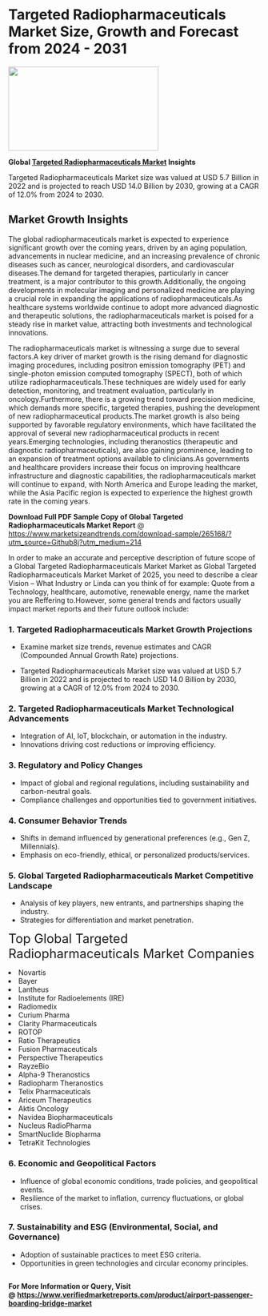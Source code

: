 <H1>Targeted Radiopharmaceuticals Market Size, Growth and Forecast from 2024 - 2031</H1><img class="aligncenter size-medium wp-image-584254" src="https://thirdeyenews.in/wp-content/uploads/2024/09/Global-Market-Research-300x168.jpeg" alt="" width="300" height="168" /><p><strong>Global&nbsp;<a href="https://www.marketsizeandtrends.com/download-sample/265168/?utm_source=Github8j?utm_medium=214">Targeted Radiopharmaceuticals Market</a> Insights</strong></p><p>Targeted Radiopharmaceuticals Market size was valued at USD 5.7 Billion in 2022 and is projected to reach USD 14.0 Billion by 2030, growing at a CAGR of 12.0% from 2024 to 2030.</p><p><h2>Market Growth Insights</h2> <p>The global radiopharmaceuticals market is expected to experience significant growth over the coming years, driven by an aging population, advancements in nuclear medicine, and an increasing prevalence of chronic diseases such as cancer, neurological disorders, and cardiovascular diseases.The demand for targeted therapies, particularly in cancer treatment, is a major contributor to this growth.Additionally, the ongoing developments in molecular imaging and personalized medicine are playing a crucial role in expanding the applications of radiopharmaceuticals.As healthcare systems worldwide continue to adopt more advanced diagnostic and therapeutic solutions, the radiopharmaceuticals market is poised for a steady rise in market value, attracting both investments and technological innovations.</p> <p>The radiopharmaceuticals market is witnessing a surge due to several factors.A key driver of market growth is the rising demand for diagnostic imaging procedures, including positron emission tomography (PET) and single-photon emission computed tomography (SPECT), both of which utilize radiopharmaceuticals.These techniques are widely used for early detection, monitoring, and treatment evaluation, particularly in oncology.Furthermore, there is a growing trend toward precision medicine, which demands more specific, targeted therapies, pushing the development of new radiopharmaceutical products.The market growth is also being supported by favorable regulatory environments, which have facilitated the approval of several new radiopharmaceutical products in recent years.Emerging technologies, including theranostics (therapeutic and diagnostic radiopharmaceuticals), are also gaining prominence, leading to an expansion of treatment options available to clinicians.As governments and healthcare providers increase their focus on improving healthcare infrastructure and diagnostic capabilities, the radiopharmaceuticals market will continue to expand, with North America and Europe leading the market, while the Asia Pacific region is expected to experience the highest growth rate in the coming years.</p> <p><span class=""><strong>Download Full PDF Sample Copy of Global Targeted Radiopharmaceuticals Market Report</strong> @ <a href="https://www.marketsizeandtrends.com/download-sample/265168/?utm_source=Github8j?utm_medium=214" target="_blank">https://www.marketsizeandtrends.com/download-sample/265168/?utm_source=Github8j?utm_medium=214</a></span></p><p>In order to make an accurate and perceptive description of future scope of a Global&nbsp;Targeted Radiopharmaceuticals Market Market as Global&nbsp;Targeted Radiopharmaceuticals Market Market of 2025, you need to describe a clear Vision &ndash; What Industry or Linda can you think of for example: Quote from a Technology, healthcare, automotive, renewable energy, name the market you are Reffering to.However, some general trends and factors usually impact market reports and their future outlook include:</p><h3>1.&nbsp;<strong>Targeted Radiopharmaceuticals Market Growth Projections</strong></h3><ul><li>Examine market size trends, revenue estimates and CAGR (Compounded Annual Growth Rate) projections.</li><li><p>Targeted Radiopharmaceuticals Market size was valued at USD 5.7 Billion in 2022 and is projected to reach USD 14.0 Billion by 2030, growing at a CAGR of 12.0% from 2024 to 2030.</p></li></ul><h3>2.&nbsp;<strong>Targeted Radiopharmaceuticals Market Technological Advancements</strong></h3><ul><li>Integration of AI, IoT, blockchain, or automation in the industry.</li><li>Innovations driving cost reductions or improving efficiency.</li></ul><h3>3.&nbsp;<strong>Regulatory and Policy Changes</strong></h3><ul><li>Impact of global and regional regulations, including sustainability and carbon-neutral goals.</li><li>Compliance challenges and opportunities tied to government initiatives.</li></ul><h3>4.&nbsp;<strong>Consumer Behavior Trends</strong></h3><ul><li>Shifts in demand influenced by generational preferences (e.g., Gen Z, Millennials).</li><li>Emphasis on eco-friendly, ethical, or personalized products/services.</li></ul><h3>5.&nbsp;<strong>Global Targeted Radiopharmaceuticals Market Competitive Landscape</strong></h3><ul><li>Analysis of key players, new entrants, and partnerships shaping the industry.</li><li>Strategies for differentiation and market penetration.</li></ul><p data-pm-slice="1 1 []"><span style="color: inherit; font-family: inherit; font-size: 25px;">Top Global Targeted Radiopharmaceuticals Market Companies</span></p><div class="" data-test-id=""><p><li>Novartis</li><li> Bayer</li><li> Lantheus</li><li> Institute for Radioelements (IRE)</li><li> Radiomedix</li><li> Curium Pharma</li><li> Clarity Pharmaceuticals</li><li> ROTOP</li><li> Ratio Therapeutics</li><li> Fusion Pharmaceuticals</li><li> Perspective Therapeutics</li><li> RayzeBio</li><li> Alpha-9 Theranostics</li><li> Radiopharm Theranostics</li><li> Telix Pharmaceuticals</li><li> Ariceum Therapeutics</li><li> Aktis Oncology</li><li> Navidea Biopharmaceuticals</li><li> Nucleus RadioPharma</li><li> SmartNuclide Biopharma</li><li> TetraKit Technologies</li></p></div><h3>6.&nbsp;<strong>Economic and Geopolitical Factors</strong></h3><ul><li>Influence of global economic conditions, trade policies, and geopolitical events.</li><li>Resilience of the market to inflation, currency fluctuations, or global crises.</li></ul><h3>7.&nbsp;<strong>Sustainability and ESG (Environmental, Social, and Governance)</strong></h3><ul><li>Adoption of sustainable practices to meet ESG criteria.</li><li>Opportunities in green technologies and circular economy principles.</li></ul><h2><strong style="font-size: 14px;">For More Information or Query, Visit @&nbsp;</strong><a style="background-color: #ffffff; font-size: 14px;" href="https://www.marketsizeandtrends.com/report/targeted-radiopharmaceuticals-market/" target="_blank">https://www.verifiedmarketreports.com/product/airport-passenger-boarding-bridge-market</a></h2>